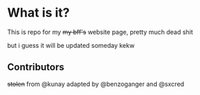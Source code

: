 # What is it?
This is repo for my ~~my bff's~~ website page, pretty much dead shit
<p> but i guess it will be updated someday kekw</p>

## Contributors
~~stolen~~ from @kunay
adapted by @benzoganger and @sxcred
